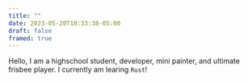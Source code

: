 ```yaml
---
title: ""
date: 2023-05-20T18:33:38-05:00
draft: false
framed: true
---
```


Hello, I am a highschool student, developer, mini painter, and ultimate frisbee player. I currently am learing `Rust`!
